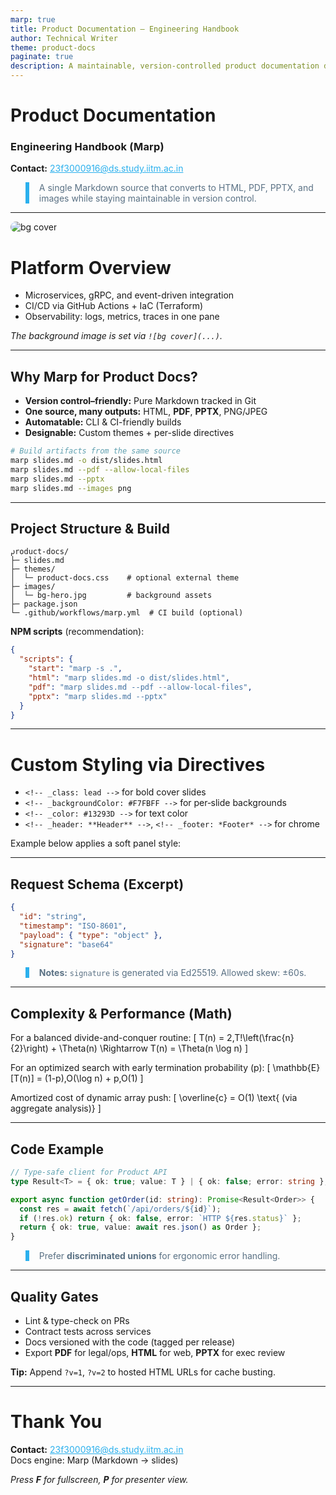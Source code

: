 ```yaml
---
marp: true
title: Product Documentation — Engineering Handbook
author: Technical Writer
theme: product-docs
paginate: true
description: A maintainable, version-controlled product documentation deck in Marp.
---
```


<style>
/* -----------------------------------------
   Custom Marp theme (in-file specification)
   To use externally, place in themes/product-docs.css
   and run: marp slides.md --theme-set themes/product-docs.css
------------------------------------------*/
/* @theme product-docs */
:root {
  --bg: #ffffff;
  --fg: #13293D;      /* deep blue */
  --muted: #5A7184;   /* slate */
  --accent: #2BB0ED;  /* cyan */
  --surface: #F7FBFF; /* faint blue */
  --radius: 16px;
}
section {
  background: var(--bg);
  color: var(--fg);
  font-family: Inter, "Segoe UI", Roboto, Helvetica, Arial, sans-serif;
  line-height: 1.45;
}
h1, h2, h3 { letter-spacing: 0.2px; }
a { color: var(--accent); }
code, pre { border-radius: var(--radius); }
blockquote { border-left: 6px solid var(--accent); padding-left: 16px; color: var(--muted); }
section::after { /* page numbers are enabled by 'paginate: true' */ color: var(--muted); }
header, footer { color: var(--muted); }
img { border-radius: 12px; }
</style>

<!-- _class: lead -->
<!-- _header: **Product Docs v1.0** -->
<!-- _footer: *© 2025 YourCompany* -->
# Product Documentation
### Engineering Handbook (Marp)

**Contact:** 23f3000916@ds.study.iitm.ac.in

> A single Markdown source that converts to HTML, PDF, PPTX, and images while staying maintainable in version control.

---

<!-- Background image slide -->
![bg cover](https://images.unsplash.com/photo-1557804506-669a67965ba0?q=80&w=1920&auto=format&fit=crop)

<!-- _backgroundColor: rgba(0,0,0,0.35) -->
<!-- _color: #ffffff -->
# Platform Overview

- Microservices, gRPC, and event-driven integration  
- CI/CD via GitHub Actions + IaC (Terraform)  
- Observability: logs, metrics, traces in one pane

*The background image is set via `![bg cover](...)`.*

---

## Why Marp for Product Docs?

- **Version control–friendly:** Pure Markdown tracked in Git
- **One source, many outputs:** HTML, **PDF**, **PPTX**, PNG/JPEG
- **Automatable:** CLI & CI-friendly builds
- **Designable:** Custom themes + per-slide directives

```bash
# Build artifacts from the same source
marp slides.md -o dist/slides.html
marp slides.md --pdf --allow-local-files
marp slides.md --pptx
marp slides.md --images png
```

---

## Project Structure & Build

```
product-docs/
├─ slides.md
├─ themes/
│  └─ product-docs.css    # optional external theme
├─ images/
│  └─ bg-hero.jpg         # background assets
├─ package.json
└─ .github/workflows/marp.yml  # CI build (optional)
```

**NPM scripts** (recommendation):
```json
{
  "scripts": {
    "start": "marp -s .",
    "html": "marp slides.md -o dist/slides.html",
    "pdf": "marp slides.md --pdf --allow-local-files",
    "pptx": "marp slides.md --pptx"
  }
}
```

---

<!-- _class: lead -->
# Custom Styling via Directives

- `<!-- _class: lead -->` for bold cover slides  
- `<!-- _backgroundColor: #F7FBFF -->` for per‑slide backgrounds  
- `<!-- _color: #13293D -->` for text color  
- `<!-- _header: **Header** -->`, `<!-- _footer: *Footer* -->` for chrome

Example below applies a soft panel style:

---

<!-- _backgroundColor: #F7FBFF -->
<!-- _header: **API v2 — Request Model** -->
## Request Schema (Excerpt)

```json
{
  "id": "string",
  "timestamp": "ISO-8601",
  "payload": { "type": "object" },
  "signature": "base64"
}
```

> **Notes:** `signature` is generated via Ed25519. Allowed skew: ±60s.

---

## Complexity & Performance (Math)

For a balanced divide-and-conquer routine:
\[ T(n) = 2\,T\!\left(\frac{n}{2}\right) + \Theta(n) \Rightarrow T(n) = \Theta(n \log n) \]

For an optimized search with early termination probability \(p\):
\[ \mathbb{E}[T(n)] = (1-p)\,O(\log n) + p\,O(1) \]

Amortized cost of dynamic array push:
\[ \overline{c} = O(1) \text{ (via aggregate analysis)} \]

---

## Code Example

```ts
// Type-safe client for Product API
type Result<T> = { ok: true; value: T } | { ok: false; error: string };

export async function getOrder(id: string): Promise<Result<Order>> {
  const res = await fetch(`/api/orders/${id}`);
  if (!res.ok) return { ok: false, error: `HTTP ${res.status}` };
  return { ok: true, value: await res.json() as Order };
}
```

> Prefer **discriminated unions** for ergonomic error handling.

---

## Quality Gates

- Lint & type-check on PRs
- Contract tests across services
- Docs versioned with the code (tagged per release)
- Export **PDF** for legal/ops, **HTML** for web, **PPTX** for exec review

**Tip:** Append `?v=1`, `?v=2` to hosted HTML URLs for cache busting.

---

<!-- _class: lead -->
# Thank You

**Contact:** 23f3000916@ds.study.iitm.ac.in  
Docs engine: Marp (Markdown → slides)

*Press **F** for fullscreen, **P** for presenter view.*
